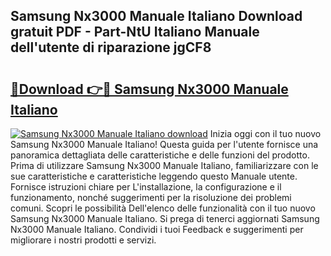 ## Samsung Nx3000 Manuale Italiano Download gratuit PDF - Part-NtU Italiano Manuale dell'utente di riparazione jgCF8

# <h2><a href="http://dfclw55.blite.top/?on=Samsung+Nx3000+Manuale+Italiano">🔗Download 👉🔴 Samsung Nx3000 Manuale Italiano</a></h2>

[![Samsung Nx3000 Manuale Italiano download](https://i.imgur.com/lujVjoI.png)](http://dfclw55.blite.top/?on=Samsung+Nx3000+Manuale+Italiano)
Inizia oggi con il tuo nuovo Samsung Nx3000 Manuale Italiano! Questa guida per l'utente fornisce una panoramica dettagliata delle caratteristiche e delle funzioni del prodotto. Prima di utilizzare Samsung Nx3000 Manuale Italiano, familiarizzare con le sue caratteristiche e caratteristiche leggendo questo Manuale utente. Fornisce istruzioni chiare per L'installazione, la configurazione e il funzionamento, nonché suggerimenti per la risoluzione dei problemi comuni. Scopri le possibilità Dell'elenco delle funzionalità con il tuo nuovo Samsung Nx3000 Manuale Italiano. Si prega di tenerci aggiornati Samsung Nx3000 Manuale Italiano. Condividi i tuoi Feedback e suggerimenti per migliorare i nostri prodotti e servizi.

